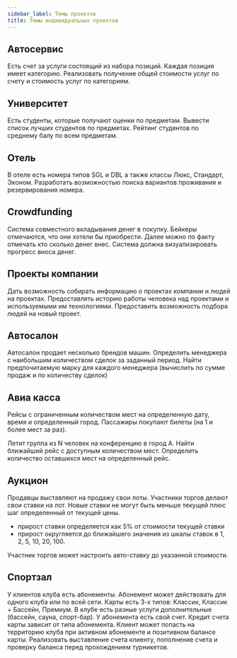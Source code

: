 ```yaml
---
sidebar_label: Темы проектов
title: Темы индивидуальных проектов
---
```


## Автосервис

Есть счет за услуги состоящий из набора позиций. Каждая позиция имеет категорию. Реализовать получение общей стоимости услуг по счету и стоимость услуг по категориям.

## Университет

Есть студенты, которые получают оценки по предметам. Вывести список лучших студентов по предметах. Рейтинг студентов по среднему балу по всем предметам. 

## Отель

В отеле есть номера типов SGL и DBL а также классы Люкс, Стандарт, Эконом. Разработать возможностью поиска вариантов проживания и резервирования номера.

## Crowdfunding

Система совместного вкладывания денег в покупку. Бейкеры отмечаются, что они хотели бы приобрести. Далее можно по факту отмечать кто сколько денег внес. Система должна визуализировать прогресс вноса денег. 

## Проекты компании

Дать возможность собирать информацию о проектах компании и людей на проектах. Предоставлять историю работы человека над проектами и используемыми им технологиями. Предоставить возможность подбора людей на новый проект.

## Автосалон

Автосалон продает несколько брендов машин. Определить менеджера с наибольшим количеством сделок за заданный период. Найти предпочитаемую марку для каждого менеджера \(вычислить по сумме продаж и по количеству сделок\)

## Авиа касса

Рейсы с ограниченным количеством мест на определенную дату, время и определенный город. Пассажиры покупают билеты \(на 1 и более мест за раз\).   


Летит группа из N человек на конференцию в город А. Найти ближайший рейс с доступным количеством мест. Определить количество оставшихся мест на определенный рейс. 

## Аукцион

Продавцы выставляют на продажу свои лоты. Участники торгов делают свои ставки на лот. Новые ставки не могут быть меньше текущей плюс шаг определенный от текущей цены. 

* прирост ставки определяется как 5% от стоимости текущей ставки
* прирост округляется до ближайшего значения из шкалы ставок в 1, 2, 5, 10, 20, 100.  

Участник торгов может настроить авто-ставку до указанной стоимости. 

## Спортзал

У клиентов клуба есть абонементы. Абонемент может действовать для одного клуба или по всей сети. Карты есть 3-х типов: Классик, Классик + Бассейн, Премиум. В клубе есть разные услуги дополнительные \(бассейн, сауна, спорт-бар\). У абонемента есть свой счет. Кредит счета карты зависит от типа абонемента. Клиент может попасть на территорию клуба при активном абонементе и позитивном балансе карты. Реализовать выставление счета клиенту, пополнение счета и проверку баланса перед прохождением турникетов.  

